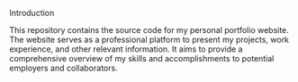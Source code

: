 Introduction

This repository contains the source code for my personal portfolio website. The website serves as a professional platform to present my projects, work experience, and other relevant information. It aims to provide a comprehensive overview of my skills and accomplishments to potential employers and collaborators.
